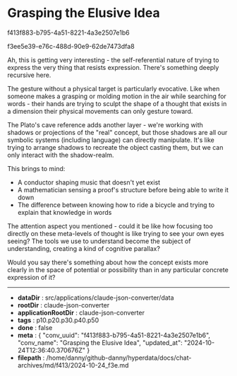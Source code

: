 # Grasping the Elusive Idea

f413f883-b795-4a51-8221-4a3e2507e1b6

f3ee5e39-e76c-488d-90e9-62de7473dfa8

 Ah, this is getting very interesting - the self-referential nature of trying to express the very thing that resists expression. There's something deeply recursive here.

The gesture without a physical target is particularly evocative. Like when someone makes a grasping or molding motion in the air while searching for words - their hands are trying to sculpt the shape of a thought that exists in a dimension their physical movements can only gesture toward.

The Plato's cave reference adds another layer - we're working with shadows or projections of the "real" concept, but those shadows are all our symbolic systems (including language) can directly manipulate. It's like trying to arrange shadows to recreate the object casting them, but we can only interact with the shadow-realm.

This brings to mind:
- A conductor shaping music that doesn't yet exist
- A mathematician sensing a proof's structure before being able to write it down
- The difference between knowing how to ride a bicycle and trying to explain that knowledge in words

The attention aspect you mentioned - could it be like how focusing too directly on these meta-levels of thought is like trying to see your own eyes seeing? The tools we use to understand become the subject of understanding, creating a kind of cognitive parallax?

Would you say there's something about how the concept exists more clearly in the space of potential or possibility than in any particular concrete expression of it?

---

* **dataDir** : src/applications/claude-json-converter/data
* **rootDir** : claude-json-converter
* **applicationRootDir** : claude-json-converter
* **tags** : p10.p20.p30.p40.p50
* **done** : false
* **meta** : {
  "conv_uuid": "f413f883-b795-4a51-8221-4a3e2507e1b6",
  "conv_name": "Grasping the Elusive Idea",
  "updated_at": "2024-10-24T12:36:40.370676Z"
}
* **filepath** : /home/danny/github-danny/hyperdata/docs/chat-archives/md/f413/2024-10-24_f3e.md